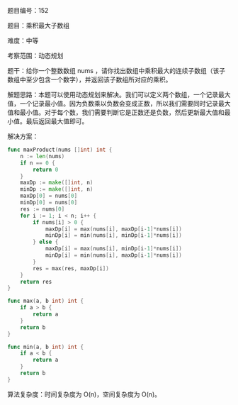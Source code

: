 题目编号：152

题目：乘积最大子数组

难度：中等

考察范围：动态规划

题干：给你一个整数数组 nums ，请你找出数组中乘积最大的连续子数组（该子数组中至少包含一个数字），并返回该子数组所对应的乘积。

解题思路：本题可以使用动态规划来解决。我们可以定义两个数组，一个记录最大值，一个记录最小值。因为负数乘以负数会变成正数，所以我们需要同时记录最大值和最小值。对于每个数，我们需要判断它是正数还是负数，然后更新最大值和最小值。最后返回最大值即可。

解决方案：

```go
func maxProduct(nums []int) int {
    n := len(nums)
    if n == 0 {
        return 0
    }
    maxDp := make([]int, n)
    minDp := make([]int, n)
    maxDp[0] = nums[0]
    minDp[0] = nums[0]
    res := nums[0]
    for i := 1; i < n; i++ {
        if nums[i] > 0 {
            maxDp[i] = max(nums[i], maxDp[i-1]*nums[i])
            minDp[i] = min(nums[i], minDp[i-1]*nums[i])
        } else {
            maxDp[i] = max(nums[i], minDp[i-1]*nums[i])
            minDp[i] = min(nums[i], maxDp[i-1]*nums[i])
        }
        res = max(res, maxDp[i])
    }
    return res
}

func max(a, b int) int {
    if a > b {
        return a
    }
    return b
}

func min(a, b int) int {
    if a < b {
        return a
    }
    return b
}
```

算法复杂度：时间复杂度为 O(n)，空间复杂度为 O(n)。